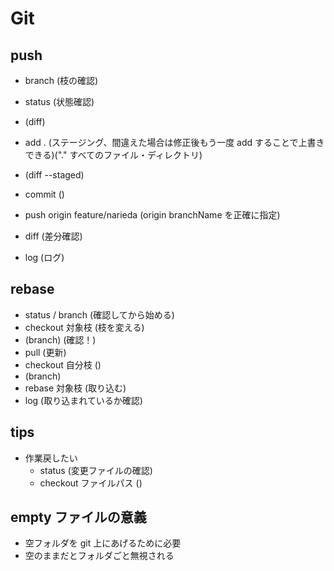 # Git

## push
- branch (枝の確認)
- status (状態確認)
- (diff)
- add . (ステージング、間違えた場合は修正後もう一度 add することで上書きできる)("." すべてのファイル・ディレクトリ)
- (diff --staged)
- commit ()
- push origin feature/narieda (origin branchName を正確に指定)

- diff (差分確認)
- log (ログ)

## rebase
- status / branch (確認してから始める)
- checkout 対象枝 (枝を変える)
- (branch) (確認！)
- pull (更新)
- checkout 自分枝 ()
- (branch)
- rebase 対象枝 (取り込む)
- log (取り込まれているか確認)

## tips
- 作業戻したい
  - status (変更ファイルの確認)
  - checkout ファイルパス ()

## empty ファイルの意義
- 空フォルダを git 上にあげるために必要
- 空のままだとフォルダごと無視される
